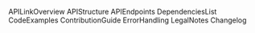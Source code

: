 APILinkOverview
APIStructure
APIEndpoints
DependenciesList
CodeExamples
ContributionGuide
ErrorHandling
LegalNotes
Changelog
